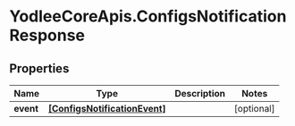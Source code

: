 # YodleeCoreApis.ConfigsNotificationResponse

## Properties
Name | Type | Description | Notes
------------ | ------------- | ------------- | -------------
**event** | [**[ConfigsNotificationEvent]**](ConfigsNotificationEvent.md) |  | [optional] 
